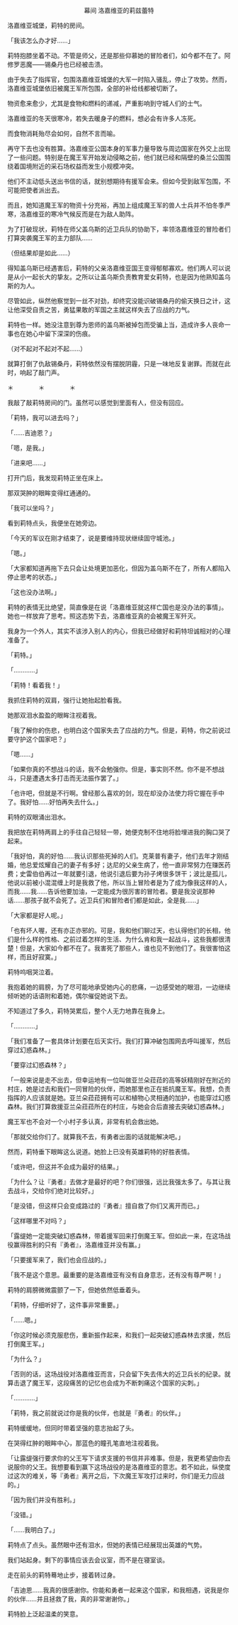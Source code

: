 <p align="center">幕间 洛嘉维亚的莉兹蕾特</p>

洛嘉维亚城堡，莉特的房间。

「我该怎么办才好……」

莉特抱膝坐着不动。不管是师父，还是那些仰慕她的冒险者们，如今都不在了。阿修罗恶魔——锡桑丹也已经被击溃。

由于失去了指挥官，包围洛嘉维亚城堡的大军一时陷入骚乱，停止了攻势。然而，洛嘉维亚城堡依旧被魔王军所包围，全部的补给线都被切断了。

物资愈来愈少，尤其是食物和燃料的递减，严重影响到守城人们的士气。

洛嘉维亚的冬天很寒冷，若失去暖身子的燃料，想必会有许多人冻死。

而食物消耗殆尽会如何，自然不言而喻。

再守下去也没有胜算。洛嘉维亚公国本身的军事力量导致与周边国家在外交上出现了一些问题。特别是在魔王军开始发动侵略之前，他们就已经和隔壁的桑兰公国围绕着国境附近的采石场权益而发生小规模冲突。

他们不主动低头送出书信的话，就别想期待有援军会来。但如今受到敌军包围，不可能把使者派出去。

而且，她知道魔王军的物资十分充裕，再加上组成魔王军的兽人士兵并不怕冬季严寒，洛嘉维亚的寒冷气候反而是在为敌人助阵。

为了打破现状，莉特在师父盖乌斯的近卫兵队的协助下，率领洛嘉维亚的冒险者们打算突袭魔王军的主力部队……

（但结果却是如此……）

得知盖乌斯已经遇害后，莉特的父亲洛嘉维亚国王变得郁郁寡欢。他们两人可以说是从小一起长大的挚友。之所以让盖乌斯负责教育爱女莉特，也是因为他熟知盖乌斯的为人。

尽管如此，纵然他察觉到一丝不对劲，却终究没能识破锡桑丹的偷天换日之计，这让他深受自责之苦，勇猛果敢的军国之主就这样失去了应战的力气。

莉特也一样。她没注意到尊为恩师的盖乌斯被掉包而受骗上当，造成许多人丧命一事也在她心中留下深深的伤痕。

（对不起对不起对不起……）

就算打倒了仇敌锡桑丹，莉特依然没有摆脱阴霾，只是一味地反复谢罪。而就在此时，响起了敲门声。

＊　　　　＊　　　　＊

我敲了敲莉特房间的门。虽然可以感觉到里面有人，但没有回应。

「莉特，我可以进去吗？」

「……吉迪恩？」

「嗯，是我。」

「进来吧……」

打开门后，我发现莉特正坐在床上。

那双哭肿的眼眸变得红通通的。

「我可以坐吗？」

看到莉特点头，我便坐在她旁边。

「今天的军议在刚才结束了，说是要维持现状继续固守城池。」

「嗯。」

「大家都知道再拖下去只会让处境更加恶化，但因为盖乌斯不在了，所有人都陷入停止思考的状态。」

「这也没办法啊。」

莉特的表情无比绝望，简直像是在说「洛嘉维亚就这样亡国也是没办法的事情」。她也一样放弃了思考。照这态势下去，洛嘉维亚真的会被魔王军歼灭。

我身为一个外人，其实不该涉入别人的内心，但我已经做好和莉特坦诚相对的心理准备了。

「莉特。」

「…………」

「莉特！看着我！」

我抓住莉特的双肩，强行让她抬起脸看我。

她那双泪水盈盈的眼眸注视着我。

「我了解你的伤悲，也明白这个国家失去了应战的力气。但是，莉特，你之前说过要守护这个国家吧？」

「嗯……」

「如果你真的不想战斗的话，我不会勉强你。但是，事实则不然。你不是不想战斗，只是遭遇太多打击而无法振作罢了。」

「也许吧，但就是不行啊。曾经那么喜欢的剑，现在却没办法使力将它握在手中了。我好怕……好怕再失去什么。」

莉特的双眼涌出泪水。

我把放在莉特两肩上的手往自己轻轻一带，她便克制不住地将脸埋进我的胸口哭了起来。

「我好怕，真的好怕……我认识那些死掉的人们。克莱普有妻子，他们去年才刚结婚，他总爱炫耀自己的妻子有多好；达尼的父亲生病了，他一直非常努力在赚医药费；史雷伯伯再过一年就要引退，他说引退后要为孙子烤很多饼干；波比是孤儿，他说以前被小混混缠上时是我救了他，所以当上冒险者是为了成为像我这样的人，而我……我……告诉他要加油，一定能成为很厉害的冒险者。要是我没说那种话……那孩子就不会死了。近卫兵们和冒险者们都是如此，全是我……」

「大家都是好人呢。」

「也有坏人喔，还有亦正亦邪的。可是，我和他们聊过天，也认得他们的长相，他们是什么样的性格、之前过着怎样的生活、为什么肯和我一起战斗，这些我都很清楚！但是，大家如今都不在了。我害死了那些人，谁也见不到他们了。我很害怕这样，而且好寂寞。」

莉特呜咽哭泣着。

我抱着她的肩膀，为了尽可能地承受她内心的悲痛，一边感受她的眼泪，一边继续倾听她的话语附和着她，偶尔催促她说下去。

不知道过了多久，莉特哭累后，整个人无力地靠在我身上。

「…………」

「我们准备了一套具体计划要在后天实行。我们打算冲破包围网去呼叫援军，然后穿过幻惑森林。」

「要穿过幻惑森林？」

「一般来说是走不出去，但幸运地有一位叫做亚兰朵菈菈的高等妖精刚好在附近的村庄，她是过去和我们一同冒险的伙伴，而她那里也正在抵抗魔王军。我想，负责指挥的人应该就是她。亚兰朵菈菈拥有可以和植物心灵相通的加护，也能穿过幻惑森林。我们打算救援亚兰朵菈菈所在的村庄，与她会合后直接去突破幻惑森林。」

魔王军也不会对一个小村子多认真，非常有机会救出她。

「那就交给你们了。就算我不去，有勇者出面的话就能解决吧。」

然而，莉特垂下眼眸这么说道。她脸上已没有英雄莉特的好胜表情。

「或许吧，但这并不会成为最好的结果。」

「为什么？让『勇者』去做才是最好的吧？你们很强，远比我强太多了。与其让我去战斗，交给你们绝对比较好。」

「是没错，但这样只会变成路过的『勇者』擅自救了你们又离开而已。」

「这样哪里不对吗？」

「露缇她一定能突破幻惑森林，带着援军回来打倒魔王军。但如此一来，在这场战役赢得胜利的只有『勇者』，洛嘉维亚并没有赢。」

「只要援军来了，我们也会应战的。」

「我不是这个意思。最重要的是洛嘉维亚有没有自身意志，还有没有尊严啊！」

莉特的肩膀微微震颤了一下，但她依然低垂着头。

「莉特，仔细听好了，这件事非常重要。」

「……嗯。」

「你这时候必须克服悲伤，重新振作起来，和我们一起突破幻惑森林去求援，然后打倒魔王军。」

「为什么？」

「否则的话，这场战役对洛嘉维亚而言，只会留下失去伟大的近卫兵长的纪录。就算击退了魔王军，这段痛苦的记忆也会成为不断刺痛这个国家的尖刺。」

「…………」

「莉特，我之前就说过你是我的伙伴，也就是『勇者』的伙伴。」

莉特缓缓地，但同时带着坚强的意志抬起了头。

在哭得红肿的眼眸中心，那蓝色的瞳孔笔直地注视着我。

「让露缇强行要求你的父王写下请求支援的书信并非难事。但是，我更希望由你去说服你的父王。我想要看到赢下这场战役的是洛嘉维亚的意志。若不如此，纵使度过这次的难关，等『勇者』离开之后，下次魔王军攻打过来时，你们是无力应战的。」

「因为我们并没有胜利。」

「没错。」

「……我明白了。」

莉特点了点头。虽然眼中还有泪水，但她的表情已经展现出英雄的气势。

我们站起身。剩下的事情应该去会议室，而不是在寝室谈。

走在前头的莉特蓦地止步，接着转过身。

「吉迪恩……我真的很感谢你。你能和勇者一起来这个国家，和我相遇，说我是你的伙伴……并且拯救了我，真的非常谢谢你。」

莉特脸上泛起温柔的笑意。

